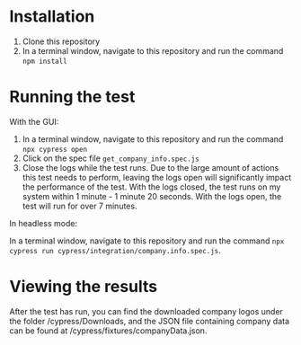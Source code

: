 # Installation
1. Clone this repository
2. In a terminal window, navigate to this repository and run the command ```npm install```


# Running the test
With the GUI:
1. In a terminal window, navigate to this repository and run the command ```npx cypress open```
2. Click on the spec file ```get_company_info.spec.js```
3. Close the logs while the test runs. Due to the large amount of actions this test needs to perform, leaving the logs open
will significantly impact the performance of the test. With the logs closed, the test runs on my system within 1 minute - 1 minute 20 seconds. With the logs open,
the test will run for over 7 minutes.

In headless mode:

In a terminal window, navigate to this repository and run the command ```npx cypress run cypress/integration/company.info.spec.js```.



# Viewing the results
After the test has run, you can find the downloaded company logos under the folder /cypress/Downloads, and the JSON file containing company data can be 
found at /cypress/fixtures/companyData.json.
